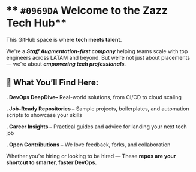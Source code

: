 # ** `#0969DA` Welcome to the Zazz Tech Hub**

This GitHub space is where **tech meets talent.**

We're a **_Staff Augmentation-first company_** helping teams scale with top engineers across LATAM and beyond. But we’re not just about placements — we’re about **_empowering tech professionals._** 

## **🚀 What You’ll Find Here:**

**.  DevOps DeepDive–** Real-world solutions, from CI/CD to cloud scaling

**.  Job-Ready Repositories –** Sample projects, boilerplates, and automation scripts to showcase your skills 

**.  Career Insights –** Practical guides and advice for landing your next tech job

**.  Open Contributions –** We love feedback, forks, and collaboration

Whether you’re hiring or looking to be hired — These **repos are your shortcut to smarter, faster DevOps.** 